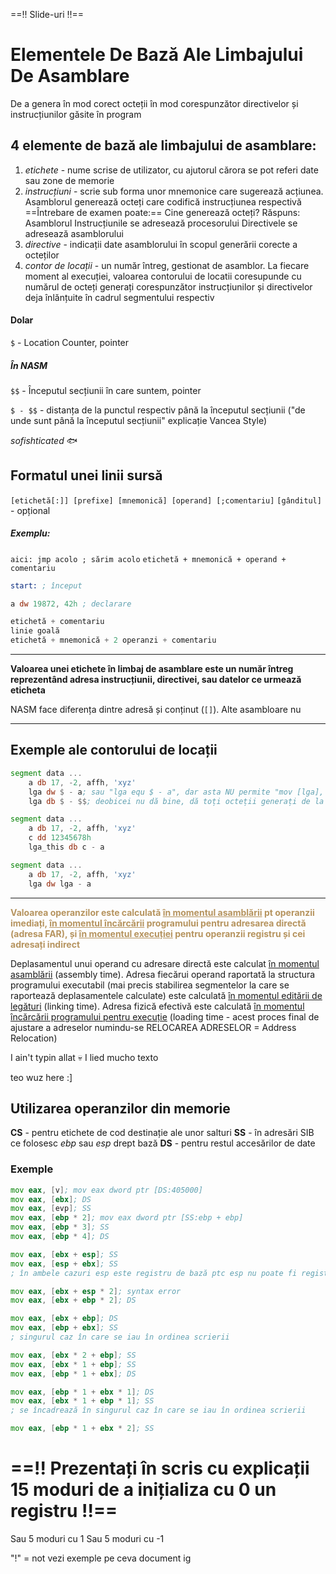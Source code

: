 ==!! Slide-uri !!==

# **Elementele De Bază Ale Limbajului De Asamblare**

De a genera în mod corect octeții în mod corespunzător directivelor și instrucțiunilor găsite în program

## 4 elemente de bază ale limbajului de asamblare:
1. *etichete* - nume scrise de utilizator, cu ajutorul cărora se pot referi date sau zone de memorie
2. *instrucțiuni* - scrie sub forma unor mnemonice care sugerează acțiunea. Asamblorul generează octeți care codifică instrucțiunea respectivă
==Întrebare de examen poate:== Cine generează octeți? Răspuns: Asamblorul
Instrucțiunile se adresează procesorului
Directivele se adresează asamblorului
3. *directive* - indicații date asamblorului în scopul generării corecte a octeților
4. *contor de locații* - un număr întreg, gestionat de asamblor. La fiecare moment al execuției, valoarea contorului de locatii coresupunde cu numărul de octeți generați corespunzător instrucțiunilor și directivelor deja înlănțuite în cadrul segmentului respectiv

#### Dolar
`$` - Location Counter, pointer
##### În NASM
`$$` - Începutul secțiunii în care suntem, pointer

`$ - $$` - distanța de la punctul respectiv până la începutul secțiunii ("de unde sunt până la începutul secțiunii" explicație Vancea Style)

*sofishticated* 🐟

## Formatul unei linii sursă
`[etichetă[:]] [prefixe] [mnemonică] [operand] [;comentariu]`
`[gânditul]` - opțional
##### Exemplu:
`aici: jmp acolo ; sărim acolo`
`etichetă + mnemonică + operand + comentariu`


```asm
start: ; început

a dw 19872, 42h ; declarare
```

```asm
etichetă + comentariu
linie goală
etichetă + mnemonică + 2 operanzi + comentariu
```

<hr>

**Valoarea unei etichete în limbaj de asamblare este un număr întreg reprezentând adresa instrucțiunii, directivei, sau datelor ce urmează eticheta**

NASM face diferența dintre adresă și conținut (`[]`). Alte asambloare nu

<hr>

## Exemple ale contorului de locații
```asm
segment data ...
	a db 17, -2, affh, 'xyz'
	lga dw $ - a; sau "lga equ $ - a", dar asta NU permite "mov [lga], ..."
	lga db $ - $$; deobicei nu dă bine, dă toți octeții generați de la începutul secțiunii curente (a.k.a. începutul segmentului). Dă lungimea corecta lui a numai dacă a este primul element definit în segment
```

```asm
segment data ...
	a db 17, -2, affh, 'xyz'
	c dd 12345678h
	lga_this db c - a
```

```asm
segment data ...
	a db 17, -2, affh, 'xyz'
	lga dw lga - a
```

<hr>

<span style="color:#B6945F"><b>Valoarea operanzilor este calculată <u>în momentul asamblării</u> pt operanzii imediați, <u>în momentul încărcării</u> programului pentru adresarea directă (adresa FAR), și <u>în momentul execuției</u> pentru operanzii registru și cei adresați indirect</b></span>

Deplasamentul unui operand cu adresare directă este calculat <u>în momentul asamblării</u> (assembly time). Adresa fiecărui operand raportată la structura programului executabil (mai precis stabilirea segmentelor la care se raportează deplasamentele calculate) este calculată <u>în momentul editării de legături</u> (linking time). Adresa fizică efectivă este calculată <u>în momentul încărcării programului pentru execuție</u> (loading time - acest proces final de ajustare a adreselor numindu-se RELOCAREA ADRESELOR = Address Relocation)

I ain't typin allat 💀 I lied
mucho texto

teo wuz here :]

## Utilizarea operanzilor din memorie
**CS** - pentru etichete de cod destinație ale unor salturi
**SS** - în adresări SIB ce folosesc *ebp* sau *esp* drept bază
**DS** - pentru restul accesărilor de date
### Exemple
```asm
mov eax, [v]; mov eax dword ptr [DS:405000]
mov eax, [ebx]; DS
mov eax, [evp]; SS
mov eax, [ebp * 2]; mov eax dword ptr [SS:ebp + ebp]
mov eax, [ebp * 3]; SS
mov eax, [ebp * 4]; DS

mov eax, [ebx + esp]; SS
mov eax, [esp + ebx]; SS
; în ambele cazuri esp este registru de bază ptc esp nu poate fi registru de index

mov eax, [ebx + esp * 2]; syntax error
mov eax, [ebx + ebp * 2]; DS

mov eax, [ebx + ebp]; DS
mov eax, [ebp + ebx]; SS
; singurul caz în care se iau în ordinea scrierii

mov eax, [ebx * 2 + ebp]; SS
mov eax, [ebx * 1 + ebp]; SS
mov eax, [ebp * 1 + ebx]; DS

mov eax, [ebp * 1 + ebx * 1]; DS
mov eax, [ebx * 1 + ebp * 1]; SS
; se încadrează în singurul caz în care se iau în ordinea scrierii

mov eax, [ebp * 1 + ebx * 2]; SS

```

# ==!! Prezentați în scris cu explicații 15 moduri de a inițializa cu 0 un registru !!==
Sau 5 moduri cu 1
Sau 5 moduri cu -1

"!" = not
vezi exemple pe ceva document ig


